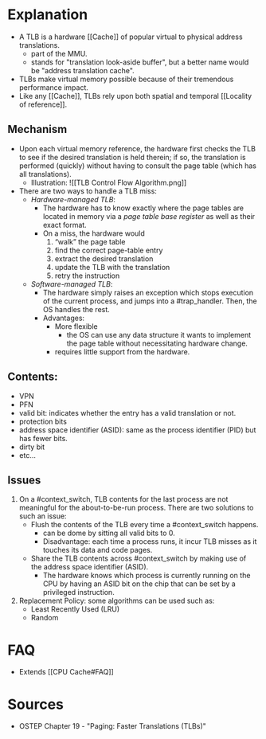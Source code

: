 # Explanation
- A TLB is a hardware [[Cache]] of popular virtual to physical address translations.
	- part of the MMU.
	- stands for "translation look-aside buffer", but a better name would be "address translation cache".
- TLBs make virtual memory possible because of their tremendous performance impact.
- Like any [[Cache]], TLBs rely upon both spatial and temporal [[Locality of reference]].
 
## Mechanism
- Upon each virtual memory reference, the hardware first checks the TLB to see if the desired translation is held therein; if so, the translation is performed (quickly) without having to consult the page table (which has all translations).
	- Illustration: ![[TLB Control Flow Algorithm.png]]
- There are two ways to handle a TLB miss:
	- *Hardware-managed TLB*:
		- The hardware has to know exactly where the page tables are located in memory via a *page table base register* as well as their exact format.
		- On a miss, the hardware would
			1. “walk” the page table
			2. find the correct page-table entry
			3. extract the desired translation
			4. update the TLB with the translation
			5. retry the instruction
	- *Software-managed TLB*:
		- The hardware simply raises an exception which stops execution of the current process, and jumps into a #trap_handler. Then, the OS handles the rest.
		- Advantages:
			- More flexible
				- the OS can use any data structure it wants to implement the page table without necessitating hardware change.
			- requires little support from the hardware.

## Contents:
- VPN
- PFN
- valid bit: indicates whether the entry has a valid translation or not.
- protection bits
- address space identifier (ASID): same as the process identifier (PID) but has fewer bits.
- dirty bit
- etc...

## Issues
1. On a #context_switch, TLB contents for the last process are not meaningful for the about-to-be-run process. There are two solutions to such an issue:
	- Flush the contents of the TLB every time a #context_switch happens.
		- can be dome by sitting all valid bits to 0.
		- Disadvantage: each time a process runs, it incur TLB misses as it touches its data and code pages.
	- Share the TLB contents across #context_switch by making use of the address space identifier (ASID).
		- The hardware knows which process is currently running on the CPU by having an ASID bit on the chip that can be set by a privileged instruction.
2. Replacement Policy: some algorithms can be used such as:
	- Least Recently Used (LRU)
	- Random

# FAQ
- Extends [[CPU Cache#FAQ]]
# Sources
- OSTEP Chapter 19 - "Paging: Faster Translations (TLBs)"